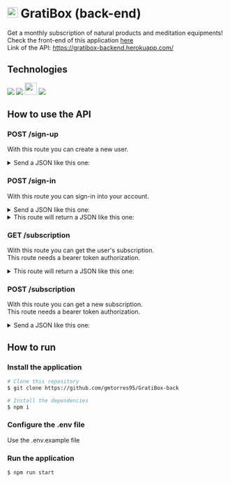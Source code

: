 # <img src="https://github.com/gmtorres95/GratiBox-front/blob/main/public/favicon.ico" height="24px" /> GratiBox (back-end)

Get a monthly subscription of natural products and meditation equipments!  
Check the front-end of this application [here](https://github.com/gmtorres95/GratiBox-front)  
Link of the API: https://gratibox-backend.herokuapp.com/

## Technologies

<div styles="display: flex">
  <img src="https://img.shields.io/badge/Node.js-43853D?style=for-the-badge&logo=node.js&logoColor=white" />
  <img src="https://img.shields.io/badge/PostgreSQL-316192?style=for-the-badge&logo=postgresql&logoColor=white" />
  <img src="https://img.shields.io/badge/Express.js-404D59?style=flat-square&logo=express&logoColor=white" height="28px" />
  <img src="https://img.shields.io/badge/Heroku-430098?style=for-the-badge&logo=heroku&logoColor=white" />
</div>

## How to use the API

### POST /sign-up

With this route you can create a new user.  
<details>
  <summary>Send a JSON like this one:</summary>

  ```bash
  {
    "name": "myUsername",
    "email": "myemail@gmail.com",
    "password": "12345678"
  }
  ```
</details>

### POST /sign-in

With this route you can sign-in into your account.
<details>
  <summary>Send a JSON like this one:</summary>

  ```bash
  {
    "email": "myemail@gmail.com",
    "password": "12345678"
  }
  ```
</details>
<details>
  <summary>This route will return a JSON like this one:</summary>

  ```bash
  {
    "id": 1,
    "name": "myUsername",
    "token": "f7bccb16-cf91-4be8-94c1-b104273a0de7"
  }
  ```
</details>

### GET /subscription

With this route you can get the user's subscription.  
This route needs a bearer token authorization.  
<details>
  <summary>This route will return a JSON like this one:</summary>

  ```bash
  {
    "id": 1,
    "subscription_date": "2021-11-22T00:00:00.000Z",
    "plan": {
      "name": "Semanal",
      "delivery_day": "friday"
    },
    "delivery": {
      "name": "myUsername",
      "address": "Rua João Teodoro, 750, Brás",
      "zipcode": "01105000",
      "city": "São Paulo",
      "state": "SP"
    },
    "items": [
      "Chas",
      "Incensos"
    ]
  }
  ```
</details>

### POST /subscription

With this route you can get a new subscription.  
This route needs a bearer token authorization.  
<details>
  <summary>Send a JSON like this one:</summary>

  ```bash
  {
    "name": "myUsername",
    "dayId": 1,
    "items": [1, 2],
    "address": "Rua João Teodoro, 750, Brás",
    "zipcode": "01105000",
    "city": "São Paulo",
    "state": "SP",
  }
  ```
</details>

## How to run

### Install the application

```bash
# Clone this repository
$ git clone https://github.com/gmtorres95/GratiBox-back

# Install the dependencies
$ npm i
```

### Configure the .env file

Use the .env.example file

### Run the application

```bash
$ npm run start
```
